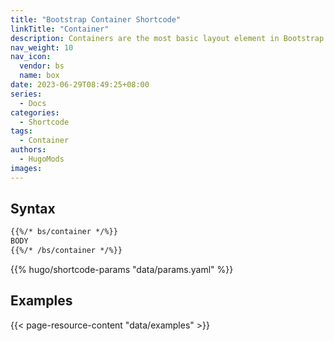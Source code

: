 ```yaml
---
title: "Bootstrap Container Shortcode"
linkTitle: "Container"
description: Containers are the most basic layout element in Bootstrap and are required when using our default grid system. Containers are used to contain, pad, and (sometimes) center the content within them. While containers can be nested, most layouts do not require a nested container.
nav_weight: 10
nav_icon:
  vendor: bs
  name: box
date: 2023-06-29T08:49:25+08:00
series:
  - Docs
categories:
  - Shortcode
tags:
  - Container
authors:
  - HugoMods
images:
---
```


## Syntax

```markdown
{{%/* bs/container */%}}
BODY
{{%/* /bs/container */%}}
```

{{% hugo/shortcode-params "data/params.yaml" %}}

## Examples

{{< page-resource-content "data/examples" >}}
